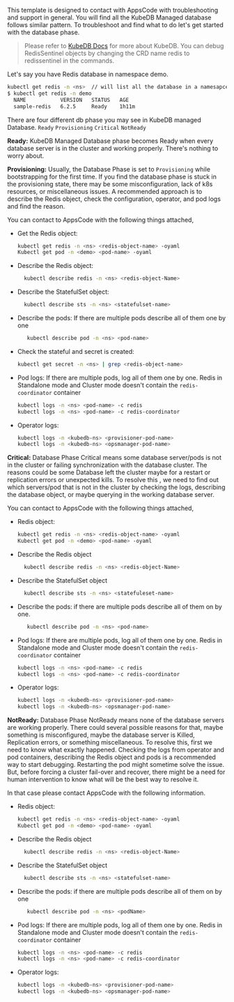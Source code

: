 This template is designed to contact with AppsCode with troubleshooting and support in general. You will find all the KubeDB Managed database follows similar pattern. To troubleshoot and find what to do let's get started with the database phase.

> Please refer to [KubeDB Docs](https://kubedb.com/docs/latest/guides/redis/) for more about KubeDB. You can debug RedisSentinel objects by changing the CRD name redis to redissentinel in the commands.

Let's say you have Redis database in namespace demo.
```bash
kubectl get redis -n <ns>  // will list all the database in a namesapce     
$ kubectl get redis -n demo 
  NAME           VERSION   STATUS   AGE
  sample-redis   6.2.5     Ready    1h11m
```
There are four different db phase you may see in KubeDB managed Database.
``Ready`` ``Provisioning`` ``Critical`` ``NotReady``

**Ready:** KubeDB Managed Database phase becomes Ready when every database server is in the cluster and working properly. There's nothing to worry about.

**Provisioning:** Usually, the Database Phase is set to `Provisioning` while bootstrapping for the first time. If you find the database phase is stuck in the provisioning state,
there may be some misconfiguration, lack of k8s resources, or miscellaneous issues.
A recommended approach is to describe the Redis object, check the configuration, operator, and pod logs and find the reason.

You can contact to AppsCode with the following things attached,
- Get the Redis object:
    ```bash
    kubectl get redis -n <ns> <redis-object-name> -oyaml
    Kubectl get pod -n <demo> <pod-name> -oyaml
    ```
- Describe the Redis object:
    ```bash
      kubectl describe redis -n <ns> <redis-object-Name>
    ```
- Describe the StatefulSet object:
    ```bash
      kubectl describe sts -n <ns> <statefulset-name>
    ```
- Describe the pods: If there are multiple pods describe all of them one by one
    ```bash
       kubectl describe pod -n <ns> <pod-name>
    ```
- Check the stateful and secret is created:
    ```bash
    kubectl get secret -n <ns> | grep <redis-object-name>
    ```
- Pod logs: If there are multiple pods, log all of them one by one. Redis in Standalone mode and Cluster mode doesn't contain the `redis-coordinator` container
    ```bash
    kubectl logs -n <ns> <pod-name> -c redis
    kubectl logs -n <ns> <pod-name> -c redis-coordinator
    ```
- Operator logs:
    ```bash
    kubectl logs -n <kubedb-ns> <provisioner-pod-name>
    kubectl logs -n <kubedb-ns> <opsmanager-pod-name>
    ```

**Critical:** Database Phase Critical means some database server/pods is not in the cluster or failing synchronization with the database cluster.
The reasons could be some Database left the cluster maybe for a restart or replication errors or unexpected kills.
To resolve this , we need to  find out which servers/pod that is not in the cluster by checking the logs, describing the database object, or maybe querying in the working database server.

You can contact to AppsCode with the following things attached,

- Redis object:
    ```bash
    kubectl get redis -n <ns> <redis-object-name> -oyaml
    Kubectl get pod -n <demo> <pod-name> -oyaml
    ```
- Describe the Redis object
    ```bash
      kubectl describe redis -n <ns> <redis-object-Name>
    ```
- Describe the StatefulSet object
    ```bash
      kubectl describe sts -n <ns> <statefuleset-name>
    ```
- Describe the pods: if there are multiple pods describe all of them on by one.
    ```bash
       kubectl describe pod -n <ns> <pod-name>
    ```
- Pod logs: If there are multiple pods, log all of them one by one. Redis in Standalone mode and Cluster mode doesn't contain the `redis-coordinator` container
    ```bash
    kubectl logs -n <ns> <pod-name> -c redis
    kubectl logs -n <ns> <pod-name> -c redis-coordinator
    ```
- Operator logs:
    ```bash
    kubectl logs -n <kubedb-ns> <provisioner-pod-name>
    kubectl logs -n <kubedb-ns> <opsmanager-pod-name>
    ```

**NotReady:** Database Phase NotReady means none of the database servers are working properly. There could several possible reasons for that, maybe something is misconfigured,
maybe the database server is Killed, Replication errors, or something miscellaneous.
To resolve this, first we need to know what exactly happened. Checking the logs from operator and pod containers, describing the Redis object and pods is a recommended way to start debugging. Restarting the pod might sometime solve the issue. But, before forcing a cluster fail-over and recover,
there might be a need for human intervention to know what will be the best way to resolve it.

In that case please contact AppsCode with the following information.

- Redis object:
    ```bash
    kubectl get redis -n <ns> <redis-object-name> -oyaml
    Kubectl get pod -n <demo> <pod-name> -oyaml
    ```
- Describe the Redis object
    ```bash
      kubectl describe redis -n <ns> <redis-object-Name>
    ```
- Describe the StatefulSet object
    ```bash
      kubectl describe sts -n <ns> <statefulset-name>
    ```
- Describe the pods: if there are multiple pods describe all of them on by one
    ```bash
       kubectl describe pod -n <ns> <podName>
    ```
- Pod logs: If there are multiple pods, log all of them one by one. Redis in Standalone mode and Cluster mode doesn't contain the `redis-coordinator` container
    ```bash
    kubectl logs -n <ns> <pod-name> -c redis
    kubectl logs -n <ns> <pod-name> -c redis-coordinator
    ```
- Operator logs:
    ```bash
    kubectl logs -n <kubedb-ns> <provisioner-pod-name>
    kubectl logs -n <kubedb-ns> <opsmanager-pod-name>
    ```